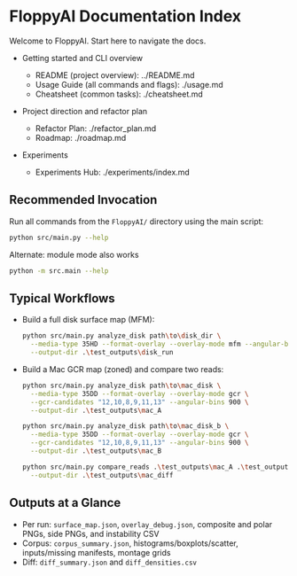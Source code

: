 # FloppyAI Documentation Index

Welcome to FloppyAI. Start here to navigate the docs.

- Getting started and CLI overview
  - README (project overview): ../README.md
  - Usage Guide (all commands and flags): ./usage.md
  - Cheatsheet (common tasks): ./cheatsheet.md

- Project direction and refactor plan
  - Refactor Plan: ./refactor_plan.md
  - Roadmap: ./roadmap.md

- Experiments
  - Experiments Hub: ./experiments/index.md

## Recommended Invocation

Run all commands from the `FloppyAI/` directory using the main script:

```bash
python src/main.py --help
```

Alternate: module mode also works

```bash
python -m src.main --help
```

## Typical Workflows

- Build a full disk surface map (MFM):
  ```bash
  python src/main.py analyze_disk path\to\disk_dir \
    --media-type 35HD --format-overlay --overlay-mode mfm --angular-bins 720 \
    --output-dir .\test_outputs\disk_run
  ```

- Build a Mac GCR map (zoned) and compare two reads:
  ```bash
  python src/main.py analyze_disk path\to\mac_disk \
    --media-type 35DD --format-overlay --overlay-mode gcr \
    --gcr-candidates "12,10,8,9,11,13" --angular-bins 900 \
    --output-dir .\test_outputs\mac_A

  python src/main.py analyze_disk path\to\mac_disk_b \
    --media-type 35DD --format-overlay --overlay-mode gcr \
    --gcr-candidates "12,10,8,9,11,13" --angular-bins 900 \
    --output-dir .\test_outputs\mac_B

  python src/main.py compare_reads .\test_outputs\mac_A .\test_outputs\mac_B \
    --output-dir .\test_outputs\mac_diff
  ```

## Outputs at a Glance

- Per run: `surface_map.json`, `overlay_debug.json`, composite and polar PNGs, side PNGs, and instability CSV
- Corpus: `corpus_summary.json`, histograms/boxplots/scatter, inputs/missing manifests, montage grids
- Diff: `diff_summary.json` and `diff_densities.csv`
